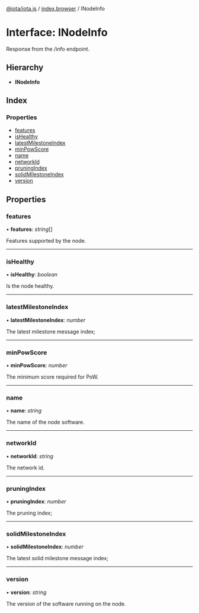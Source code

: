 [@iota/iota.js](../README.md) / [index.browser](../modules/index_browser.md) / INodeInfo

# Interface: INodeInfo

Response from the /info endpoint.

## Hierarchy

* **INodeInfo**

## Index

### Properties

* [features](index_browser.inodeinfo.md#features)
* [isHealthy](index_browser.inodeinfo.md#ishealthy)
* [latestMilestoneIndex](index_browser.inodeinfo.md#latestmilestoneindex)
* [minPowScore](index_browser.inodeinfo.md#minpowscore)
* [name](index_browser.inodeinfo.md#name)
* [networkId](index_browser.inodeinfo.md#networkid)
* [pruningIndex](index_browser.inodeinfo.md#pruningindex)
* [solidMilestoneIndex](index_browser.inodeinfo.md#solidmilestoneindex)
* [version](index_browser.inodeinfo.md#version)

## Properties

### features

• **features**: *string*[]

Features supported by the node.

___

### isHealthy

• **isHealthy**: *boolean*

Is the node healthy.

___

### latestMilestoneIndex

• **latestMilestoneIndex**: *number*

The latest milestone message index;

___

### minPowScore

• **minPowScore**: *number*

The minimum score required for PoW.

___

### name

• **name**: *string*

The name of the node software.

___

### networkId

• **networkId**: *string*

The network id.

___

### pruningIndex

• **pruningIndex**: *number*

The pruning index;

___

### solidMilestoneIndex

• **solidMilestoneIndex**: *number*

The latest solid milestone message index;

___

### version

• **version**: *string*

The version of the software running on the node.
